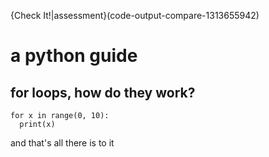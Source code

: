 {Check It!|assessment}(code-output-compare-1313655942)
# a python guide

## for loops, how do they work?
```
for x in range(0, 10):
  print(x)
```

and that's all there is to it
   